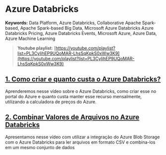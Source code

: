 # Azure Databricks  
**Keywords:** Data Platform, Azure Databricks, Collaborative Apache Spark-based, Apache Spark-based Big Data, Microsoft Azure Databricks Azure Databricks Pricing, Azure Databricks Events, Microsoft Azure, Azure Data, Azure Machine Learning  

> **Youtube playlist**: [https://youtube.com/playlist?list=PL3CylihEP9UQoMAR-LhsSqKpkS0xWw3K9](https://youtube.com/playlist?list=PL3CylihEP9UQoMAR-LhsSqKpkS0xWw3K9)  
## [1. Como criar e quanto custa o Azure Databricks?](/azure-databricks-como-criar-quanto-custa.md)
Aprenderemos nesse vídeo sobre o Azure Databricks, como criar esse no portal do Azure e quanto custa manter esse recurso mensalmente, utilizando a calculadora de preços do Azure.


## [2. Combinar Valores de Arquivos no Azure Databricks](/azure-databricks-combinar-valores-arquivos.md)
Apresentamos nesse vídeo com utilizar a integração do Azure Blob Storage com o Azure Databricks para ler arquivos em formato CSV e combina-los em um mesmo conjunto de dados

